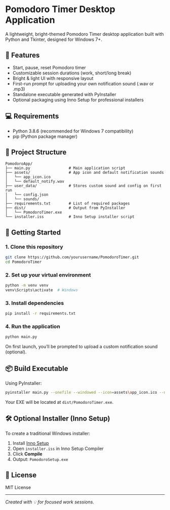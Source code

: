 
# Pomodoro Timer Desktop Application

A lightweight, bright-themed Pomodoro Timer desktop application built with Python and Tkinter, designed for Windows 7+.

## 🎯 Features

- Start, pause, reset Pomodoro timer
- Customizable session durations (work, short/long break)
- Bright & light UI with responsive layout
- First-run prompt for uploading your own notification sound (.wav or .mp3)
- Standalone executable generated with PyInstaller
- Optional packaging using Inno Setup for professional installers

## 💻 Requirements

- Python 3.8.6 (recommended for Windows 7 compatibility)
- pip (Python package manager)

## 📁 Project Structure

```
PomodoroApp/
├── main.py                 # Main application script
├── assets/                 # App icon and default notification sounds
│   └── app_icon.ico
│   └── default_notify.wav
├── user_data/              # Stores custom sound and config on first run
│   └── config.json
│   └── sounds/
├── requirements.txt        # List of required packages
├── dist/                   # Output from PyInstaller
│   └── PomodoroTimer.exe
└── installer.iss           # Inno Setup installer script
```

## 🚀 Getting Started

### 1. Clone this repository

```bash
git clone https://github.com/yourusername/PomodoroTimer.git
cd PomodoroTimer
```

### 2. Set up your virtual environment

```bash
python -m venv venv
venv\Scripts\activate  # Windows
```

### 3. Install dependencies

```bash
pip install -r requirements.txt
```

### 4. Run the application

```bash
python main.py
```

On first launch, you’ll be prompted to upload a custom notification sound (optional).

## 📦 Build Executable

Using PyInstaller:

```bash
pyinstaller main.py --onefile --windowed --icon=assets\app_icon.ico --name PomodoroTimer
```

Your EXE will be located at `dist/PomodoroTimer.exe`.

## 🛠 Optional Installer (Inno Setup)

To create a traditional Windows installer:

1. Install [Inno Setup](https://jrsoftware.org/isinfo.php)
2. Open `installer.iss` in Inno Setup Compiler
3. Click **Compile**
4. Output: `PomodoroSetup.exe`

## 📝 License

MIT License

---

*Created with 💡 for focused work sessions.*
